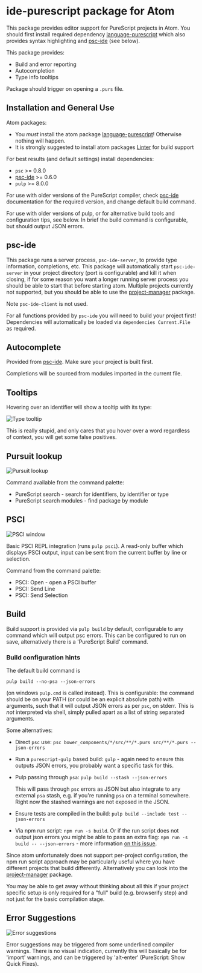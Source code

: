 # ide-purescript package for Atom

This package provides editor support for PureScript projects in Atom. You should
first install required dependency [language-purescript](https://atom.io/packages/language-purescript)
which also provides syntax highlighting and [psc-ide](https://github.com/kRITZCREEK/psc-ide) (see below).

This package provides:
  * Build and error reporting
  * Autocompletion
  * Type info tooltips

Package should trigger on opening a `.purs` file.

## Installation and General Use

Atom packages:

  * You *must* install the atom package [language-purescript](https://atom.io/packages/language-purescript)! Otherwise nothing will happen.
  * It is strongly suggested to install atom packages [Linter](https://github.com/atom-community/linter) for build support

For best results (and default settings) install dependencies:

  * `psc` >= 0.8.0
  * [psc-ide](https://github.com/kRITZCREEK/psc-ide) >= 0.6.0
  * `pulp` >= 8.0.0

For use with older versions of the PureScript compiler, check
[psc-ide](https://github.com/kRITZCREEK/psc-ide) documentation for the required
version, and change default build command.

For use with older versions of pulp, or for alternative build tools and configuration tips, see below. In brief
the build command is configurable, but should output JSON errors.

## psc-ide

This package runs a server process, `psc-ide-server`, to provide type information, completions,
etc. This package will automatically start `psc-ide-server` in your project
directory (port is configurable) and kill it when closing, if for some reason
you want a longer running server process you should be able to start that before
starting atom. Multiple projects currently not supported, but you should be able
to use the [project-manager](https://atom.io/packages/project-manager) package.

Note `psc-ide-client` is not used.

For all functions provided by `psc-ide` you will need to build your project first!
Dependencies will automatically be loaded via `dependencies Current.File` as
required.

## Autocomplete

Provided from [psc-ide](https://github.com/kRITZCREEK/psc-ide). Make sure
your project is built first.

Completions will be sourced from modules imported in the current file.

## Tooltips

Hovering over an identifier will show a tooltip with its type:

![Type tooltip](http://nwolverson.github.io/atom-ide-purescript/assets/type-tooltip.png)

This is really stupid, and only cares that you hover over a word regardless of context, you will get some false positives.

## Pursuit lookup

![Pursuit lookup](http://nwolverson.github.io/atom-ide-purescript/assets/pursuit.png)

Command available from the command palette:
  * PureScript search - search for identifiers, by identifier or type
  * PureScript search modules - find package by module

## PSCI

![PSCI window](http://nwolverson.github.io/atom-ide-purescript/assets/psci.png)

Basic PSCI REPL integration (runs `pulp psci`). A read-only buffer which displays
PSCI output, input can be sent from the current buffer by line or selection.

Command from the command palette:
  * PSCI: Open - open a PSCI buffer
  * PSCI: Send Line
  * PSCI: Send Selection

## Build

Build support is provided via `pulp build` by default, configurable to any command which
will output psc errors. This can be configured to run on save, alternatively there
is a 'PureScript Build' command.

### Build configuration hints

The default build command is
```
pulp build --no-psa --json-errors
```
(on windows `pulp.cmd` is called instead). This is configurable: the command should be
on your PATH (or could be an explicit absolute path) with arguments, such that it will
output JSON errors as per `psc`, on stderr. This is *not* interpreted via shell, simply
pulled apart as a list of string separated arguments.

Some alternatives:
  * Direct `psc` use: `psc bower_components/*/src/**/*.purs src/**/*.purs --json-errors`
  * Run a `purescript-gulp` based build: `gulp` - again need to ensure this outputs JSON errors, you probably want a specific task for this.
  * Pulp passing through `psa`: `pulp build --stash --json-errors`

    This will pass through `psc` errors as JSON but also integrate to any external `psa` stash,
    e.g. if you're running `psa` on a terminal somewhere. Right now the stashed warnings are not exposed in the JSON.
  * Ensure tests are compiled in the build: `pulp build --include test --json-errors`
  * Via npm run script: `npm run -s build`. Or if the run script does not output json errors you might be able to pass
    an extra flag: `npm run -s build -- --json-errors` - more information [on this issue](https://github.com/nwolverson/atom-ide-purescript/issues/53#issuecomment-198621810).
    
Since atom unfortunately does not support per-project configuration, the npm run script approach may be particularly
useful where you have different projects that build differently. Alternatively you can look into
the [project-manager](https://atom.io/packages/project-manager) package.

You may be able to get away without thinking about all this if your project specific setup is only required for a "full" build 
(e.g. browserify step) and not just for the basic compilation stage.


## Error Suggestions

![Error suggestions](https://cloud.githubusercontent.com/assets/2770891/12066635/d6b14964-afe2-11e5-8584-44d291044614.gif)

Error suggestions may be triggered from some underlined compiler warnings. There
is no visual indication, currently this will basically be for 'import' warnings,
and can be triggered by 'alt-enter' (PureScript: Show Quick Fixes).
